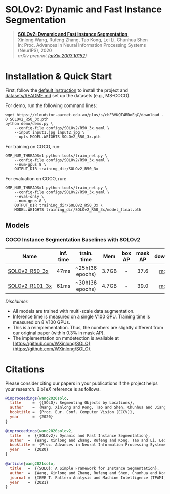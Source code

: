 # SOLOv2: Dynamic and Fast Instance Segmentation


> [**SOLOv2: Dynamic and Fast Instance Segmentation**](https://arxiv.org/abs/2003.10152),            
> Xinlong Wang, Rufeng Zhang, Tao Kong, Lei Li, Chunhua Shen     
> In: Proc. Advances in Neural Information Processing Systems (NeurIPS), 2020  
> *arXiv preprint ([arXiv 2003.10152](https://arxiv.org/abs/2003.10152))*  



# Installation & Quick Start
First, follow the [default instruction](../../README.md#Installation) to install the project and [datasets/README.md](https://github.com/facebookresearch/detectron2/blob/master/datasets/README.md) 
set up the datasets (e.g., MS-COCO).

For demo, run the following command lines:
```
wget https://cloudstor.aarnet.edu.au/plus/s/chF3VKQT4RDoEqC/download -O SOLOv2_R50_3x.pth
python demo/demo.py \
    --config-file configs/SOLOv2/R50_3x.yaml \
    --input input1.jpg input2.jpg \
    --opts MODEL.WEIGHTS SOLOv2_R50_3x.pth
```

For training on COCO, run:
```
OMP_NUM_THREADS=1 python tools/train_net.py \
    --config-file configs/SOLOv2/R50_3x.yaml \
    --num-gpus 8 \
    OUTPUT_DIR training_dir/SOLOv2_R50_3x
```

For evaluation on COCO, run:
```
OMP_NUM_THREADS=1 python tools/train_net.py \
    --config-file configs/SOLOv2/R50_3x.yaml \
    --eval-only \
    --num-gpus 8 \
    OUTPUT_DIR training_dir/SOLOv2_R50_3x \
    MODEL.WEIGHTS training_dir/SOLOv2_R50_3x/model_final.pth
```


## Models
### COCO Instance Segmentation Baselines with SOLOv2

Name | inf. time | train. time | Mem | box AP | mask AP | download
--- |:---:|:---:|:---:|:---:|:---:|:---:
[SOLOv2_R50_3x](R50_3x.yaml) | 47ms | ~25h(36 epochs) | 3.7GB  | -  | 37.6  | [model](https://cloudstor.aarnet.edu.au/plus/s/chF3VKQT4RDoEqC/download)
[SOLOv2_R101_3x](R101_3x.yaml) | 61ms | ~30h(36 epochs) | 4.7GB | -   | 39.0  | [model](https://cloudstor.aarnet.edu.au/plus/s/9w7b3sjaXvqYQEQ)


*Disclaimer:*

- All models are trained with multi-scale data augmentation. 
- Inference time is measured on a single V100 GPU. Training time is measured on 8 V100 GPUs.
- This is a reimplementation. Thus, the numbers are slightly different from our original paper (within 0.3% in mask AP).
- The implementation on mmdetection is available at [https://github.com/WXinlong/SOLO](https://github.com/WXinlong/SOLO).


# Citations
Please consider citing our papers in your publications if the project helps your research. BibTeX reference is as follows.
```BibTeX
@inproceedings{wang2020solo,
  title     =  {{SOLO}: Segmenting Objects by Locations},
  author    =  {Wang, Xinlong and Kong, Tao and Shen, Chunhua and Jiang, Yuning and Li, Lei},
  booktitle =  {Proc. Eur. Conf. Computer Vision (ECCV)},
  year      =  {2020}
}

```

```BibTeX
@inproceedings{wang2020solov2,
  title   =  {{SOLOv2}: Dynamic and Fast Instance Segmentation},
  author  =  {Wang, Xinlong and Zhang, Rufeng and Kong, Tao and Li, Lei and Shen, Chunhua},
  booktitle =  {Proc. Advances in Neural Information Processing Systems (NeurIPS)},
  year    =  {2020}
}
```

```BibTeX
@article{wang2021solo,
  title   =  {{SOLO}: A Simple Framework for Instance Segmentation},
  author  =  {Wang, Xinlong and Zhang, Rufeng and Shen, Chunhua and Kong, Tao and Li, Lei},
  journal =  {IEEE T. Pattern Analysis and Machine Intelligence (TPAMI)},
  year    =  {2021}
}
```
